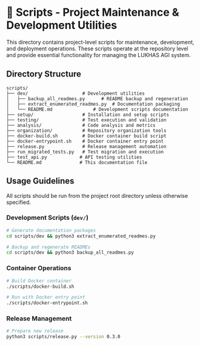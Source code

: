 # 🔧 Scripts - Project Maintenance & Development Utilities

This directory contains project-level scripts for maintenance, development, and deployment operations. These scripts operate at the repository level and provide essential functionality for managing the LUKHAS AGI system.

## Directory Structure

```
scripts/
├── dev/                    # Development utilities
│   ├── backup_all_readmes.py      # README backup and regeneration
│   ├── extract_enumerated_readmes.py  # Documentation packaging
│   └── README.md               # Development scripts documentation
├── setup/                  # Installation and setup scripts
├── testing/                # Test execution and validation
├── analysis/               # Code analysis and metrics
├── organization/           # Repository organization tools
├── docker-build.sh         # Docker container build script
├── docker-entrypoint.sh    # Docker container entry point
├── release.py              # Release management automation
├── run_migrated_tests.py   # Test migration and execution
├── test_api.py            # API testing utilities
└── README.md              # This documentation file
```

## Usage Guidelines

All scripts should be run from the project root directory unless otherwise specified.

### Development Scripts (`dev/`)
```bash
# Generate documentation packages
cd scripts/dev && python3 extract_enumerated_readmes.py

# Backup and regenerate READMEs
cd scripts/dev && python3 backup_all_readmes.py
```

### Container Operations
```bash
# Build Docker container
./scripts/docker-build.sh

# Run with Docker entry point
./scripts/docker-entrypoint.sh
```

### Release Management
```bash
# Prepare new release
python3 scripts/release.py --version 0.3.0
```
